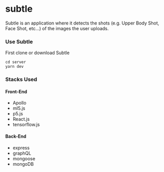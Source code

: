 # subtle





Subtle is an application where it detects the shots (e.g. Upper Body Shot, Face Shot, etc...) of the images the user uploads.

### Use Subtle

First clone or download Subtle

```
cd server
yarn dev
```


### Stacks Used

#### Front-End
* Apollo
* ml5.js
* p5.js
* React.js
* tensorflow.js

#### Back-End
* express
* graphQL
* mongoose
* mongoDB
